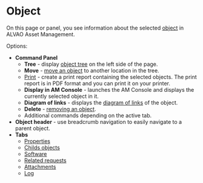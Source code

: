 # Object
    
On this page or panel, you see information about the selected [object](../../../alvao-asset-management/objects-and-properties) in ALVAO Asset Management.
    
Options:
   
- **Command Panel**
    - **Tree** - display [object tree](../objects) on the left side of the page.
    - **Move** - [move an object](object/move) to another location in the tree.
    - [Print](object/print) - create a print report containing the selected objects. The print report is in PDF format and you can print it on your printer.
    - **Display in AM Console** - launches the AM Console and displays the currently selected object in it.
    - **Diagram of links** - displays the [diagram of links](object/links-diagram) of the object.
    - **Delete** - [removing an object](../../../alvao-asset-management/objects-and-properties/removing-object).
    - Additional commands depending on the active tab.
- **Object header** - use breadcrumb navigation to easily navigate to a parent object.
- **Tabs**
    - [Properties](object/properties)
    - [Childs objects](object/child-objects)
    - [Software](object/software)
    - [Related requests](object/related-tickets)
    - [Attachments](object/attachments)
    - [Log](object/diary)
